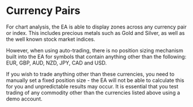 # Currency Pairs

For chart analysis, the EA is able to display zones across any currency pair or index. This includes precious metals such as Gold and Silver, as well as the well known stock market indices.

However, when using auto-trading, there is no position sizing mechanism built into the EA for symbols that contain anything other than the following: EUR, GBP, AUD, NZD, JPY, CAD and USD.

If you wish to trade anything other than these currencies, you need to manually set a fixed position size - the EA will not be able to calculate this for you and unpredictable results may occur. It is essential that you test trading of any commodity other than the currencies listed above using a demo account.




